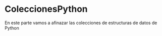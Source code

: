 # ColeccionesPython
En este parte vamos a afinazar las colecciones de estructuras de datos de Python
